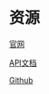 # 资源

[官网](https://diesel.rs/)

[API文档](http://docs.diesel.rs/diesel/index.html)

[Github](https://github.com/diesel-rs)
